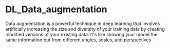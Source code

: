# DL_Data_augmentation
Data augmentation is a powerful technique in deep learning that involves artificially increasing the size and diversity of your training data by creating modified versions of your existing data. It's like showing your model the same information but from different angles, scales, and perspectives
